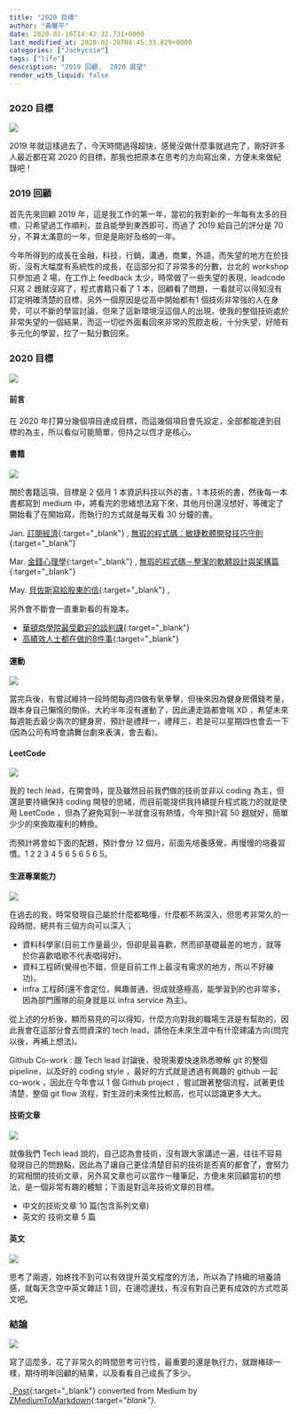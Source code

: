 ```yaml
---
title: "2020 目標"
author: "黃馨平"
date: 2020-01-16T14:42:32.731+0000
last_modified_at: 2020-02-20T08:45:33.829+0000
categories: ["Jackycsie"]
tags: ["life"]
description: "2019 回顧,  2020 展望"
render_with_liquid: false
---
```


### 2020 目標


![](https://miro.medium.com/max/1400/1*PeCbDIpqCMJrbWh-U6wAMQ.jpeg)


2019 年就這樣過去了，今天時間過得超快，感覺沒做什麼事就過完了，剛好許多人最近都在寫 2020 的目標，那我也把原本在思考的方向寫出來，方便未來做紀錄吧！
### 2019 回顧

首先先來回顧 2019 年，這是我工作的第一年，當初的我對新的一年每有太多的目標，只希望過工作順利，並且能學到東西即可，而過了 2019 給自己的評分是 70 分，不算太滿意的一年，但是是剛好及格的一年。

今年所得到的成長在金融，科技，行銷，溝通，商業，外語，而失望的地方在於技術，沒有大幅度有系統性的成長，在這部分扣了非常多的分數，台北的 workshop 只參加過 2 場，在工作上 feedback 太少，時常做了一些失望的表現，leadcode只寫 2 題就沒寫了，程式書籍只看了 1 本，回顧看了問題，一看就可以得知沒有訂定明確清楚的目標，另外一個原因是從高中開始都有1 個技術非常強的人在身旁，可以不斷的學習討論，但來了這新環境沒這個人的出現，使我的整個技術處於非常失望的一個結果，而這一切從外面看回來非常的荒腔走板，十分失望，好險有多元化的學習，拉了一點分數回來。
### 2020 目標


![](https://miro.medium.com/max/1400/1*KUO4ryV5MLWWt5TWaj47sw.png)

#### 前言

在 2020 年打算分幾個項目達成目標，而這幾個項目會先設定，全部都能達到目標的為主，所以看似可能簡單，但持之以恆才是核心。
#### 書籍


![](https://miro.medium.com/max/1400/1*ScPHgEsEzNsqBUJMqSWnhQ.jpeg)


關於書籍這項，目標是 2 個月 1 本資訊科技以外的書，1 本技術的書，然後每一本書都寫到 medium 中，將看完的思緒想法寫下來，其他月份還沒想好，等確定了開始看了在開始寫，而執行的方式就是每天看 30 分鐘的書。

Jan\. [訂閱經濟](https://www.books.com.tw/products/0010819588){:target="_blank"} , [無瑕的程式碼：敏捷軟體開發技巧守則](https://www.books.com.tw/products/0010579897?gclid=Cj0KCQiAr8bwBRD4ARIsAHa4YyKEanbRoUMSGpKjhkHfZW5xSKBdrvyOYOIq7hwuG41R_ObOZUgecRUaAs0wEALw_wcB){:target="_blank"}

Mar\. [金錢心理學](https://www.kobo.com/tw/zh/ebook/PZbs2hN4-DennOqtNX0TLw?utm_campaign=shopping_feed_tw_zh&utm_source=google&utm_medium=cpc&gclid=Cj0KCQiAr8bwBRD4ARIsAHa4YyKgSQ5Xi-bGU4uudubZp3p9nMAoJFsuu99mH6fHfAbfFd9X4bC2TTsaAhsoEALw_wcB){:target="_blank"} , [無瑕的程式碼－整潔的軟體設計與架構篇](https://www.tenlong.com.tw/products/9789864342945?list_name=i-b-zh_tw){:target="_blank"}

May\. [貝佐斯寫給股東的信](https://www.books.com.tw/products/0010840871){:target="_blank"} ,

另外會不斷會一直重新看的有幾本。
- [華頓商學院最受歡迎的談判課](https://www.books.com.tw/products/0010518407){:target="_blank"}
- [高績效人士都在做的8件事](https://www.books.com.tw/products/0010829588){:target="_blank"}

#### 運動


![](https://miro.medium.com/max/1400/1*1WMoqwgvvK1cgxXlgAPWSQ.jpeg)


當完兵後，有嘗試維持一段時間每週四做有氧拳擊，但後來因為健身房價錢考量，跟本身自己懶惰的關係，大約半年沒有運動了，因此連走路都會喘 XD ，希望未來每週能去最少兩次的健身房，預計是禮拜一，禮拜三，若是可以星期四也會去一下\(因為公司有時會請舞台劇來表演，會去看\)。
#### LeetCode


![](https://miro.medium.com/max/1400/1*AJSBHmXdmizSbxv8z01EBg.jpeg)


我的 tech lead，在開會時，提及雖然目前我們做的技術並非以 coding 為主，但還是要持續保持 coding 開發的思緒，而目前能提供我持續提升程式能力的就是使用 LeetCode ，但為了避免寫到一半就會沒有熱情，今年預計寫 50 題就好，簡單少少的來換取複利的轉換。

而預計將會如下面的配題，預計會分 12 個月，前面先培養感覺，再慢慢的培養習慣。1 2 2 3 4 5 6 5 6 5 6 5。
#### 生涯專業能力


![](https://miro.medium.com/max/1400/1*doa4M_rN0Y8nXevFdXZJ1w.jpeg)


在過去的我，時常發現自己屬於什麼都略懂，什麼都不熟深入，但思考非常久的一段時間，總共有三個方向可以深入；
- 資料科學家\(目前工作量最少，但卻是最喜歡，然而卻基礎最差的地方，就等於你喜歡唱歌不代表唱得好\)。
- 資料工程師\(覺得也不錯，但是目前工作上最沒有需求的地方，所以不好練功\)。
- infra 工程師\(還不會定位，興趣普通，但成就感極高，能學習到的也非常多，因為部門團隊的前身就是以 infra service 為主\)。


從上述的分析後，顯而易見的可以得知，什麼方向對我的職場生涯是有幫助的，因此我會在這部分會去問資深的 tech lead，請他在未來生涯中有什麼建議方向\(問完以後，再補上想法\)。

Github Co\-work : 跟 Tech lead 討論後，發現需要快速熟悉暸解 git 的整個 pipeline，以及好的 coding style ，最好的方式就是透過有興趣的 github 一起 co\-work ，因此在今年會以 1 個 Github project ，嘗試跟著整個流程，試著更佳清楚，整個 git flow 流程，對生涯的未來性比較高，也可以認識更多大大。
#### 技術文章


![](https://miro.medium.com/max/1400/1*Q5ps3MrKT7tNXtCsxua5eA.jpeg)


就像我們 Tech lead 說的，自己認為會技術，沒有跟大家講述一遍，往往不容易發現自己的問題點，因此為了讓自己更佳清楚目前的技術是否真的都會了，會努力的寫相關的技術文章，另外寫文章也可以當作一種筆記，方便未來回顧當初的想法，是一個非常有趣的體驗；下面是對這年技術文章的目標。
- 中文的技術文章 10 篇\(包含系列文章\)
- 英文的 技術文章 5 篇

#### 英文


![](https://miro.medium.com/max/1400/1*SunSINGHJ-GoFWAXFdqfoQ.png)


思考了兩週，始終找不到可以有效提升英文程度的方法，所以為了持續的培養語感，就每天念空中英文雜誌 1 回，在邊唸邊找，有沒有對自己更有成效的方式唸英文吧。
### 結論


![](https://miro.medium.com/max/1400/1*KVnxQOlQR0lARtcCutQoTg.jpeg)


寫了這麼多，花了非常久的時間思考可行性，最重要的還是執行力，就跟棒球一樣，期待明年回顧的結果，以及看看自己成長了多少。



_[Post](https://medium.com/jacky-life/2020-%E7%9B%AE%E6%A8%99-d93b1dfb558c){:target="_blank"} converted from Medium by [ZMediumToMarkdown](https://github.com/ZhgChgLi/ZMediumToMarkdown){:target="_blank"}._
